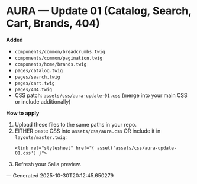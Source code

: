 
# AURA — Update 01 (Catalog, Search, Cart, Brands, 404)

**Added**
- `components/common/breadcrumbs.twig`
- `components/common/pagination.twig`
- `components/home/brands.twig`
- `pages/catalog.twig`
- `pages/search.twig`
- `pages/cart.twig`
- `pages/404.twig`
- CSS patch: `assets/css/aura-update-01.css` (merge into your main CSS or include additionally)

**How to apply**
1. Upload these files to the same paths in your repo.
2. EITHER paste CSS into `assets/css/aura.css` OR include it in `layouts/master.twig`:
   ```twig
   <link rel="stylesheet" href="{ asset('assets/css/aura-update-01.css') }">
   ```
3. Refresh your Salla preview.

— Generated 2025-10-30T20:12:45.650279
